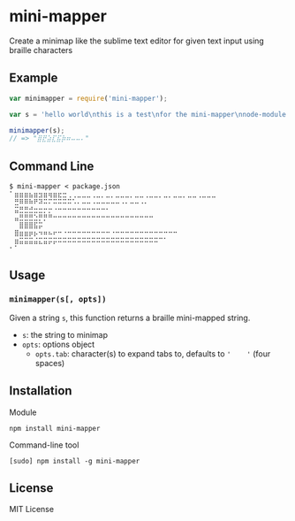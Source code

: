 mini-mapper
===========

Create a minimap like the sublime text editor for given text input using braille characters


Example
-------

``` js
var minimapper = require('mini-mapper');

var s = 'hello world\nthis is a test\nfor the mini-mapper\nnode-module';

minimapper(s);
// => "⣿⣟⣵⣏⣯⡷⠶⠤⠤⠄"
```

Command Line
------------

```
$ mini-mapper < package.json
⠁⣶⣶⣶⣦⣶⣲⣶⢶⣶⣖⣒⢀⢀⣀⣀⣀⢀⣀⡀⣀⡀⣀⣀⣀⡀⣀⣀⢀⣀⣀⡀⣀⡀⣀⣀⡀⣀⣀⢀⣀⣀⣀
⠀⣛⠿⠿⠷⠟⠽⠭⠍⠭⠭⠭⠭⠡⠄⠤⠤⠠⠤⠤⠤⠤⠤⠠⠄⠤⠤⠠⠄
⠀⣭⣛⣛⣚⣒⣒⡒⡒⠐⠒⠒⠒⠒⠒⠒⠒⠒⠒⠒⠂
⠀⣤⣛⣛⣛⣑⡛⡛⠛⠒⠒⠒⠒⠒⠒⠒⠒⠒⠒⠒⠒⠒⠒⠒⠒⠒⠒⠒⠒⠒
⠀⠀⣿⣿⣿⣯⡭
⠀⣿⣶⣶⡶⡦⠲⠶⠦⠖⠒⠐⠒⠒⠒⠒⠒⠒⠒⠒⠒⠐⠒⠒⠒⠒⠒⠒⠒⠒⠒⠒⠒⠒⠒
⠀⣶⣭⣭⣭⣬⣍⣭⡭⡭⠭⠭⠭⠭⠭⠭⠭⠭⠭⠭⠭⠭⠭⠭⠭⠭⠭⠭⠭⠭⠭⠉⠁
⠂⠁
```

Usage
-----

### `minimapper(s[, opts])`

Given a string `s`, this function returns a braille mini-mapped string.

- `s`: the string to minimap
- `opts`: options object
  - `opts.tab`: character(s) to expand tabs to, defaults to `'    '` (four spaces)

Installation
------------

Module

    npm install mini-mapper

Command-line tool

    [sudo] npm install -g mini-mapper

License
-------

MIT License
